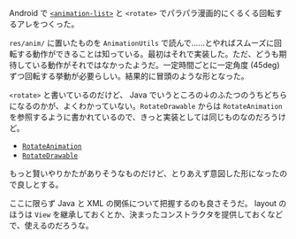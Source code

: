 Android で [`<animation-list>`](https://developer.android.com/guide/topics/graphics/drawable-animation.html) と `<rotate>` でパラパラ漫画的にくるくる回転するアレをつくった。

`res/anim/` に置いたものを `AnimationUtils` で読んで……とやればスムーズに回転する動作ができることは知っている。最初はそれで実装した。ただ、どうも期待している動作がそれではなかったようだ。一定時間ごとに一定角度 (45deg) ずつ回転する挙動が必要らしい。結果的に冒頭のような形となった。

`<rotate>` と書いているのだけど、 Java でいうところの↓のふたつのうちどちらになるのかが、よくわかっていない。`RotateDrawable` からは `RotateAnimation` を参照するように書かれているので、きっと実装としては同じものなのだろうけど。

- [`RotateAnimation`](https://developer.android.com/reference/android/view/animation/RotateAnimation.html)
- [`RotateDrawable`](https://developer.android.com/reference/android/graphics/drawable/RotateDrawable.html)

もっと賢いやりかたがありそうなものだけど、とりあえず意図した形になったので良しとする。

ここに限らず Java と XML の関係について把握するのも良さそうだ。 layout のほうは `View` を継承しておくとか、決まったコンストラクタを提供しておくなどで、使えるのだろうな。
